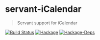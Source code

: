 # servant-iCalendar

> Servant support for iCalendar

[![Build Status](https://travis-ci.org/fgaz/servant-iCalendar.svg?branch=master)](https://travis-ci.org/fgaz/servant-iCalendar)
[![Hackage](https://img.shields.io/hackage/v/servant-iCalendar.svg)](https://hackage.haskell.org/package/servant-iCalendar)
[![Hackage-Deps](https://img.shields.io/hackage-deps/v/servant-iCalendar.svg)](https://hackage.haskell.org/package/servant-iCalendar)

